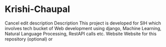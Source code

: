 # Krishi-Chaupal
Cancel edit description Description  This project is developed for SIH which involves tech bucket of Web development using django, Machine Learning, Natural Language Processing, RestAPI calls etc. Website  Website for this repository (optional)  or 
